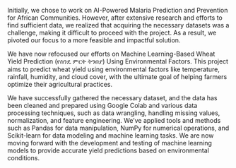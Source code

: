 Initially, we chose to work on AI-Powered Malaria Prediction and Prevention for African Communities. However, after extensive research and efforts to find sufficient data, we realized that acquiring the necessary datasets was a challenge, making it difficult to proceed with the project. As a result, we pivoted our focus to a more feasible and impactful solution.

We have now refocused our efforts on Machine Learning-Based Wheat Yield Prediction (የስንዴ ምርት ትንበያ) Using Environmental Factors. This project aims to predict wheat yield using environmental factors like temperature, rainfall, humidity, and cloud cover, with the ultimate goal of helping farmers optimize their agricultural practices.

We have successfully gathered the necessary dataset, and the data has been cleaned and prepared using Google Colab and various data processing techniques, such as data wrangling, handling missing values, normalization, and feature engineering. We’ve applied tools and methods such as Pandas for data manipulation, NumPy for numerical operations, and Scikit-learn for data modeling and machine learning tasks. We are now moving forward with the development and testing of machine learning models to provide accurate yield predictions based on environmental conditions.
